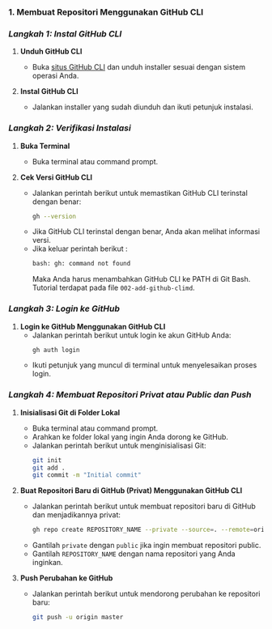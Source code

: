 ### **1. Membuat Repositori Menggunakan GitHub CLI**

### *Langkah 1: Instal GitHub CLI*

1. **Unduh GitHub CLI**
   - Buka [situs GitHub CLI](https://cli.github.com/) dan unduh installer sesuai dengan sistem operasi Anda.

2. **Instal GitHub CLI**
   - Jalankan installer yang sudah diunduh dan ikuti petunjuk instalasi.

### *Langkah 2: Verifikasi Instalasi*

1. **Buka Terminal**
   - Buka terminal atau command prompt.

2. **Cek Versi GitHub CLI**
   - Jalankan perintah berikut untuk memastikan GitHub CLI terinstal dengan benar:
     ```bash
     gh --version
     ```
   - Jika GitHub CLI terinstal dengan benar, Anda akan melihat informasi versi.
   - Jika keluar perintah berikut :
     ```bash
     bash: gh: command not found
     ```
     Maka Anda harus menambahkan GitHub CLI ke PATH di Git Bash. Tutorial terdapat pada file `002-add-github-climd`.

### *Langkah 3: Login ke GitHub*

1. **Login ke GitHub Menggunakan GitHub CLI**
   - Jalankan perintah berikut untuk login ke akun GitHub Anda:
     ```bash
     gh auth login
     ```
   - Ikuti petunjuk yang muncul di terminal untuk menyelesaikan proses login.

### *Langkah 4: Membuat Repositori Privat atau Public dan Push*

1. **Inisialisasi Git di Folder Lokal**
   - Buka terminal atau command prompt.
   - Arahkan ke folder lokal yang ingin Anda dorong ke GitHub.
   - Jalankan perintah berikut untuk menginisialisasi Git:
     ```bash
     git init
     git add .
     git commit -m "Initial commit"
     ```

2. **Buat Repositori Baru di GitHub (Privat) Menggunakan GitHub CLI**
   - Jalankan perintah berikut untuk membuat repositori baru di GitHub dan menjadikannya privat:
     ```bash
     gh repo create REPOSITORY_NAME --private --source=. --remote=origin
     ```
   - Gantilah `private` dengan `public` jika ingin membuat repositori public.
   - Gantilah `REPOSITORY_NAME` dengan nama repositori yang Anda inginkan.

3. **Push Perubahan ke GitHub**
   - Jalankan perintah berikut untuk mendorong perubahan ke repositori baru:
     ```bash
     git push -u origin master
     ```